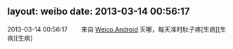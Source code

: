 layout: weibo
date: 2013-03-14 00:56:17
---
<meta name="referrer" content="no-referrer" />

2013-03-14 00:56:17  &nbsp;&nbsp;&nbsp;&nbsp;&nbsp;&nbsp; 来自 <a href="http://app.weibo.com/t/feed/l4RWD" rel="nofollow">Weico.Android</a>
天哪，每天准时肚子疼[生病][生病][生病] ​​​
